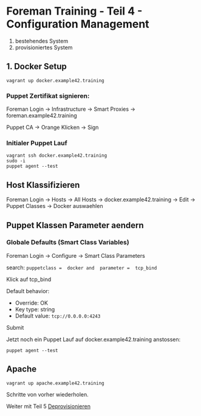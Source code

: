 # Foreman Training - Teil 4 - Configuration Management

1. bestehendes System
2. provisioniertes System

## 1. Docker Setup

    vagrant up docker.example42.training

### Puppet Zertifikat signieren:

Foreman Login -> Infrastructure -> Smart Proxies -> foreman.example42.training

Puppet CA -> Orange Klicken -> Sign

### Initialer Puppet Lauf

    vagrant ssh docker.example42.training
    sudo -i
    puppet agent --test 

## Host Klassifizieren

Foreman Login -> Hosts -> All Hosts -> docker.example42.training -> Edit -> Puppet Classes -> Docker auswaehlen

## Puppet Klassen Parameter aendern

### Globale Defaults (Smart Class Variables)

Foreman Login -> Configure -> Smart Class Parameters

search:  ```puppetclass =  docker and  parameter =  tcp_bind```

Klick auf tcp_bind

Default behavior:
-  Override: OK
-  Key type: string
-  Default value: ```tcp://0.0.0.0:4243```

Submit

Jetzt noch ein Puppet Lauf auf docker.example42.training anstossen:

    puppet agent --test

## Apache

    vagrant up apache.example42.training

Schritte von vorher wiederholen.


Weiter mit Teil 5 [Deprovisionieren](../05_deprovisioning)

